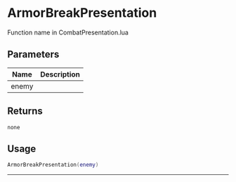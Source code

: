 # ArmorBreakPresentation

Function name in CombatPresentation.lua

## Parameters

| Name  | Description |
| ----- | ----------- |
| enemy |             |

## Returns

`none`

## Usage

```lua
ArmorBreakPresentation(enemy)
```

---
